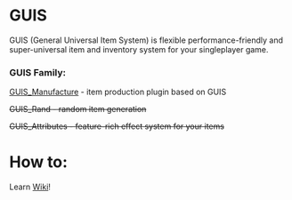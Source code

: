 ﻿# GUIS

GUIS (General Universal Item System) is flexible performance-friendly and super-universal item and inventory system for your singleplayer game.

### GUIS Family:
[GUIS_Manufacture](https://github.com/CayzerOK/Manufacture_Core) - item production plugin based on GUIS

~~GUIS_Rand - random item generation~~

~~GUIS_Attributes - feature-rich effect system for your items~~

# How to:
Learn [Wiki](https://github.com/NickTsaizer/GUIS_Core/wiki/%23-GUIS)!
